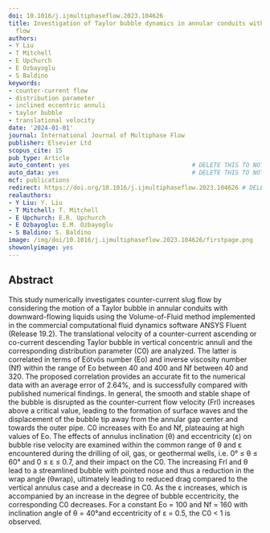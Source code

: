 ```yaml
---
doi: 10.1016/j.ijmultiphaseflow.2023.104626
title: Investigation of Taylor bubble dynamics in annular conduits with counter-current
  flow
authors:
- Y Liu
- T Mitchell
- E Upchurch
- E Ozbayoglu
- S Baldino
keywords:
- counter-current flow
- distribution parameter
- inclined eccentric annuli
- taylor bubble
- translational velocity
date: '2024-01-01'
journal: International Journal of Multiphase Flow
publisher: Elsevier Ltd
scopus_cite: 15
pub_type: Article
auto_content: yes                                  # DELETE THIS TO NOT AUTO GENERATE CONTENT
auto_data: yes                                     # DELETE THIS TO NOT AUTO GENERATE METADATA
mcf: publications
redirect: https://doi.org/10.1016/j.ijmultiphaseflow.2023.104626 # DELETE THIS TO NOT REDIRECT
realauthors:
- Y Liu: Y. Liu
- T Mitchell: T. Mitchell
- E Upchurch: E.R. Upchurch
- E Ozbayoglu: E.M. Ozbayoglu
- S Baldino: S. Baldino
image: /img/doi/10.1016/j.ijmultiphaseflow.2023.104626/firstpage.png
showonlyimage: yes
---
```



## Abstract
This study numerically investigates counter-current slug flow by considering the motion of a Taylor bubble in annular conduits with downward-flowing liquids using the Volume-of-Fluid method implemented in the commercial computational fluid dynamics software ANSYS Fluent (Release 19.2). The translational velocity of a counter-current ascending or co-current descending Taylor bubble in vertical concentric annuli and the corresponding distribution parameter (C0) are analyzed. The latter is correlated in terms of Eötvös number (Eo) and inverse viscosity number (Nf) within the range of Eo between 40 and 400 and Nf between 40 and 320. The proposed correlation provides an accurate fit to the numerical data with an average error of 2.64%, and is successfully compared with published numerical findings. In general, the smooth and stable shape of the bubble is disrupted as the counter-current flow velocity (Frl) increases above a critical value, leading to the formation of surface waves and the displacement of the bubble tip away from the annular gap center and towards the outer pipe. C0 increases with Eo and Nf, plateauing at high values of Eo. The effects of annulus inclination (θ) and eccentricity (ε) on bubble rise velocity are examined within the common range of θ and ε encountered during the drilling of oil, gas, or geothermal wells, i.e. 0° ≤ θ ≤ 60° and 0 ≤ ε ≤ 0.7, and their impact on the C0. The increasing Frl and θ lead to a streamlined bubble with pointed nose and thus a reduction in the wrap angle (θwrap), ultimately leading to reduced drag compared to the vertical annulus case and a decrease in C0. As the ε increases, which is accompanied by an increase in the degree of bubble eccentricity, the corresponding C0 decreases. For a constant Eo = 100 and Nf = 160 with inclination angle of θ = 40°and eccentricity of ε = 0.5, the C0 < 1 is observed.
